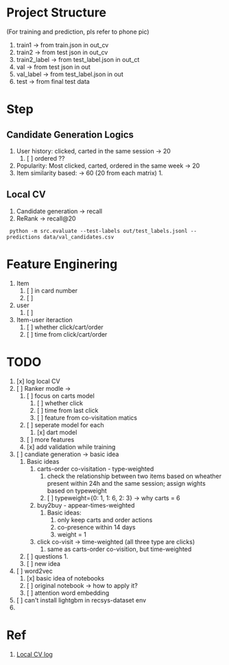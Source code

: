 

# Project Structure

(For training and prediction, pls refer to phone pic)

1. train1 -> from train.json in out_cv
2. train2 -> from test json in out_cv 
3. train2_label -> from test_label.json in out_ct
4. val -> from test json in out
5. val_label -> from test_label.json in out
6. test -> from final test data


# Step

## Candidate Generation Logics 


1. User history: clicked, carted in the same session  -> 20
   1. [ ] ordered ??
2. Popularity: Most clicked, carted, ordered in the same week -> 20
3. Item similarity based:  -> 60 (20 from each matrix)
   1. 

## Local CV

1. Candidate generation -> recall
2. ReRank -> recall@20

```shell
 python -m src.evaluate --test-labels out/test_labels.jsonl --predictions data/val_candidates.csv
```

# Feature Enginering

1. Item
    1. [ ] in card number
    2. [ ] 
2. user
    1. [ ] 
3. Item-user iteraction
    1.  [ ] whether click/cart/order
    2.  [ ] time from click/cart/order



# TODO
1. [x] log local CV
2. [ ] Ranker modle -> 
   1. [ ] focus on carts model
      1. [ ] whether click
      2. [ ] time from last click
      3. [ ] feature from co-visitation matics
   2. [ ] seperate model for each
      1. [x] dart model
   3. [ ] more features
   4. [x] add validation while training
3. [ ] candiate generation -> basic idea
   1. Basic ideas
      1. carts-order co-visitation - type-weighted
         1. check the relationship between two items based on wheather present within 24h and the same session; assign wights based on typeweight 
         2. [ ] typeweight={0: 1, 1: 6, 2: 3} -> why carts = 6
      2. buy2buy - appear-times-weighted
         1. Basic ideas:
            1. only keep carts and order actions
            2. co-presence within 14 days
            3. weight = 1
      3. click co-visit -> time-weighted  (all three type are clicks)
         1. same as carts-order co-visition, but time-weighted 
   2. [ ] questions
      1. 
   3. [ ] new idea 
4. [ ] word2vec
   1. [x] basic idea of notebooks
   2. [ ] original notebook -> how to apply it?
   3. [ ] attention word embedding
5. [ ] can't install lightgbm in recsys-dataset env
6. 

# Ref

1. [Local CV log](https://docs.google.com/spreadsheets/d/1eV6AEFA9Z3KfsnKGPgC1xGfUo9YoDEQ6xzaP37Q48o0/edit?usp=sharing)